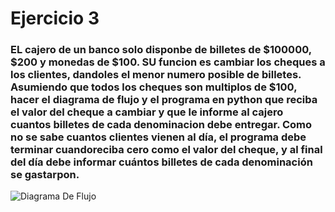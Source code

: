 # Ejercicio 3

### EL cajero de un banco solo disponbe de billetes de $100000, $200 y monedas de $100. SU funcion es cambiar los cheques a los clientes, dandoles el menor numero posible de billetes. Asumiendo que todos los cheques son multiplos de $100, hacer el diagrama de flujo y  el programa en python que reciba el valor del cheque a cambiar y que le informe al cajero cuantos billetes de cada denominacion debe entregar. Como no se sabe cuantos clientes vienen al día, el programa debe terminar cuandoreciba cero como el valor del cheque, y al final del día debe informar cuántos billetes de cada denominación se gastarpon.


![Diagrama De Flujo](diagrama.png "Diagrama De Flujo")
